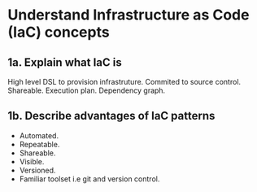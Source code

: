 # Understand Infrastructure as Code (IaC) concepts
## 1a. Explain what IaC is
High level DSL to provision infrastruture. Commited to source control. Shareable. Execution plan. Dependency graph.


## 1b. Describe advantages of IaC patterns
* Automated.
* Repeatable.
* Shareable.
* Visible.
* Versioned.
* Familiar toolset i.e git and version control.
